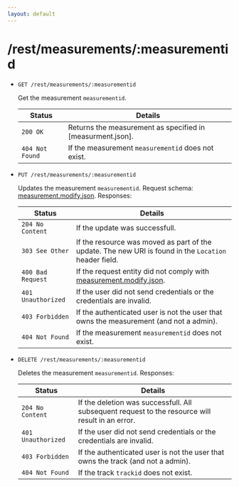 ```yaml
---
layout: default
---
```


# /rest/measurements/:measurementid

*   `GET /rest/measurements/:measurementid`

    Get the measurement `measurementid`.

    | Status             | Details
    |--------------------|--------
    | `200 OK`           | Returns the measurement as specified in [measurment.json].
    | `404 Not Found`    | If the measurement `measurementid` does not exist.

*   `PUT /rest/measurements/:measurementid`

    Updates the measurement `measurementid`. Request schema: [measurement.modify.json]. Responses:

    | Status             | Details
    |--------------------|--------
    | `204 No Content`   | If the update was successfull.
    | `303 See Other`    | If the resource was moved as part of the update. The new URI is found in the `Location` header field.
    | `400 Bad Request`  | If the request entity did not comply with [measurement.modify.json].
    | `401 Unauthorized` | If the user did not send credentials or the credentials are invalid.
    | `403 Forbidden`    | If the authenticated user is not the user that owns the measurement (and not a admin).
    | `404 Not Found`    | If the measurement `measurementid` does not exist.

* `DELETE /rest/measurements/:measurementid`

    Deletes the measurement `measurementid`. Responses:

    | Status             | Details
    |--------------------|--------
    | `204 No Content`   | If the deletion was successfull. All subsequent request to the resource will result in an error.
    | `401 Unauthorized` | If the user did not send credentials or the credentials are invalid.
    | `403 Forbidden`    | If the authenticated user is not the user that owns the track (and not a admin).
    | `404 Not Found`    | If the track `trackid` does not exist.


[measurement.json]:        https://github.com/enviroCar/enviroCar-server/blob/master/rest/src/main/resources/schema/measurement.json "measurement.json"
[measurement.modify.json]: https://github.com/enviroCar/enviroCar-server/blob/master/rest/src/main/resources/schema/measurement.modify.json "measurement.modify.json"
[measurement.create.json]: https://github.com/enviroCar/enviroCar-server/blob/master/rest/src/main/resources/schema/measurement.create.json "mesaurement.create.json"
[measurements.json]:       https://github.com/enviroCar/enviroCar-server/blob/master/rest/src/main/resources/schema/measurements.json "mesaurements.json"